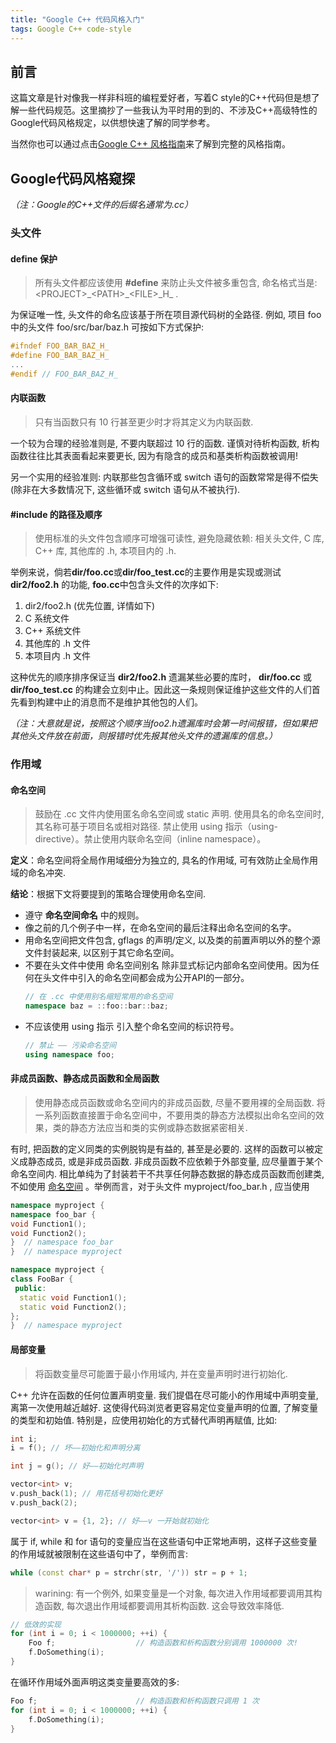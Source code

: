 ```yaml
---
title: "Google C++ 代码风格入门"
tags: Google C++ code-style
---
```


## 前言

这篇文章是针对像我一样非科班的编程爱好者，写着C style的C++代码但是想了解一些代码规范。这里摘抄了一些我认为平时用的到的、不涉及C++高级特性的Google代码风格规定，以供想快速了解的同学参考。
<!--more-->
当然你也可以通过点击[Google C++ 风格指南](https://zh-google-styleguide.readthedocs.io/en/latest/google-cpp-styleguide/contents/)来了解到完整的风格指南。

## Google代码风格窥探

*（注：Google的C++文件的后缀名通常为.cc）*

### 头文件

#### define 保护
   
  > 所有头文件都应该使用 **#define** 来防止头文件被多重包含, 命名格式当是: \<PROJECT\>\_\<PATH\>\_\<FILE\>\_H_ .

  为保证唯一性, 头文件的命名应该基于所在项目源代码树的全路径. 例如, 项目 foo 中的头文件 foo/src/bar/baz.h 可按如下方式保护:
  ```c++
  #ifndef FOO_BAR_BAZ_H_
  #define FOO_BAR_BAZ_H_
  ...
  #endif // FOO_BAR_BAZ_H_
  ```

#### 内联函数

  > 只有当函数只有 10 行甚至更少时才将其定义为内联函数.

  一个较为合理的经验准则是, 不要内联超过 10 行的函数. 谨慎对待析构函数, 析构函数往往比其表面看起来要更长, 因为有隐含的成员和基类析构函数被调用!

  另一个实用的经验准则: 内联那些包含循环或 switch 语句的函数常常是得不偿失 (除非在大多数情况下, 这些循环或 switch 语句从不被执行).

#### #include 的路径及顺序

  > 使用标准的头文件包含顺序可增强可读性, 避免隐藏依赖: 相关头文件, C 库, C++ 库, 其他库的 .h, 本项目内的 .h.

  举例来说，倘若**dir/foo.cc**或**dir/foo_test.cc**的主要作用是实现或测试 **dir2/foo2.h** 的功能, **foo.cc**中包含头文件的次序如下:

  1. dir2/foo2.h (优先位置, 详情如下)
  2. C 系统文件
  3. C++ 系统文件
  4. 其他库的 .h 文件
  5. 本项目内 .h 文件

  这种优先的顺序排序保证当 **dir2/foo2.h** 遗漏某些必要的库时， **dir/foo.cc** 或 **dir/foo_test.cc** 的构建会立刻中止。因此这一条规则保证维护这些文件的人们首先看到构建中止的消息而不是维护其他包的人们。

  *（注：大意就是说，按照这个顺序当foo2.h遗漏库时会第一时间报错，但如果把其他头文件放在前面，则报错时优先报其他头文件的遗漏库的信息。）*

### 作用域

#### <span id="namespace">命名空间</span>

> 鼓励在 .cc 文件内使用匿名命名空间或 static 声明. 使用具名的命名空间时, 其名称可基于项目名或相对路径. 禁止使用 using 指示（using-directive）。禁止使用内联命名空间（inline namespace）。

**定义**：命名空间将全局作用域细分为独立的, 具名的作用域, 可有效防止全局作用域的命名冲突.

**结论**：根据下文将要提到的策略合理使用命名空间.
  - 遵守 **命名空间命名** 中的规则。
  - 像之前的几个例子中一样，在命名空间的最后注释出命名空间的名字。
  - 用命名空间把文件包含, gflags 的声明/定义, 以及类的前置声明以外的整个源文件封装起来, 以区别于其它命名空间。
  - 不要在头文件中使用 命名空间别名 除非显式标记内部命名空间使用。因为任何在头文件中引入的命名空间都会成为公开API的一部分。
    ```cpp
    // 在 .cc 中使用别名缩短常用的命名空间
    namespace baz = ::foo::bar::baz;
    ```
  - 不应该使用 using 指示 引入整个命名空间的标识符号。
    ```cpp
    // 禁止 —— 污染命名空间
    using namespace foo;
    ```

#### 非成员函数、静态成员函数和全局函数

> 使用静态成员函数或命名空间内的非成员函数, 尽量不要用裸的全局函数. 将一系列函数直接置于命名空间中，不要用类的静态方法模拟出命名空间的效果，类的静态方法应当和类的实例或静态数据紧密相关.

有时, 把函数的定义同类的实例脱钩是有益的, 甚至是必要的. 这样的函数可以被定义成静态成员, 或是非成员函数. 非成员函数不应依赖于外部变量, 应尽量置于某个命名空间内. 相比单纯为了封装若干不共享任何静态数据的静态成员函数而创建类, 不如使用 [命名空间](#namespace) 。举例而言，对于头文件 myproject/foo_bar.h , 应当使用
```cpp
namespace myproject {
namespace foo_bar {
void Function1();
void Function2();
}  // namespace foo_bar
}  // namespace myproject
```

```cpp
namespace myproject {
class FooBar {
 public:
  static void Function1();
  static void Function2();
};
}  // namespace myproject
```

#### 局部变量

> 将函数变量尽可能置于最小作用域内, 并在变量声明时进行初始化.

C++ 允许在函数的任何位置声明变量. 我们提倡在尽可能小的作用域中声明变量, 离第一次使用越近越好. 这使得代码浏览者更容易定位变量声明的位置, 了解变量的类型和初始值. 特别是，应使用初始化的方式替代声明再赋值, 比如:

```cpp
int i;
i = f(); // 坏——初始化和声明分离
```

```cpp
int j = g(); // 好——初始化时声明
```

```cpp
vector<int> v;
v.push_back(1); // 用花括号初始化更好
v.push_back(2);
```

```cpp
vector<int> v = {1, 2}; // 好——v 一开始就初始化
```

属于 if, while 和 for 语句的变量应当在这些语句中正常地声明，这样子这些变量的作用域就被限制在这些语句中了，举例而言:

```cpp
while (const char* p = strchr(str, '/')) str = p + 1;
```

> warining: 有一个例外, 如果变量是一个对象, 每次进入作用域都要调用其构造函数, 每次退出作用域都要调用其析构函数. 这会导致效率降低.

```cpp
// 低效的实现
for (int i = 0; i < 1000000; ++i) {
    Foo f;                  // 构造函数和析构函数分别调用 1000000 次!
    f.DoSomething(i);
}
```
在循环作用域外面声明这类变量要高效的多:
```cpp
Foo f;                      // 构造函数和析构函数只调用 1 次
for (int i = 0; i < 1000000; ++i) {
    f.DoSomething(i);
}
```
